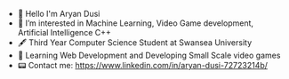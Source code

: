 - 👋 Hello I'm Aryan Dusi
- 👑 I’m interested in Machine Learning, Video Game development, Artificial Intelligence C++
- 🖋️ Third Year Computer Science Student at Swansea University
- 🧐 Learning Web Development and Developing Small Scale video games
- 📟 Contact me: https://www.linkedin.com/in/aryan-dusi-72723214b/

<!---
Ad2527/Ad2527 is a ✨ special ✨ repository because its `README.md` (this file) appears on your GitHub profile.
You can click the Preview link to take a look at your changes.
--->
